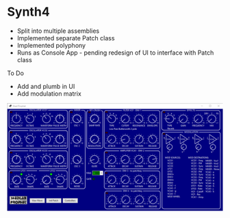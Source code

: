 # Synth4

- Split into multiple assemblies
- Implemented separate Patch class
- Implemented polyphony
- Runs as Console App - pending redesign of UI to interface with Patch class

To Do
- Add and plumb in UI
- Add modulation matrix

![Synth Screengrab](https://raw.githubusercontent.com/BertyBasset/Synth4/master/UI/SP1.png?token=GHSAT0AAAAAABXY3WEFPRKNC25QWOHBMGCEY2G45IA)


